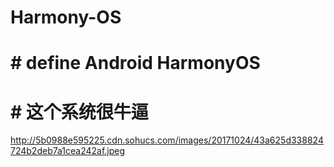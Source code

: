 # Harmony-OS
# # define Android HarmonyOS
# # 这个系统很牛逼
http://5b0988e595225.cdn.sohucs.com/images/20171024/43a625d338824724b2deb7a1cea242af.jpeg
